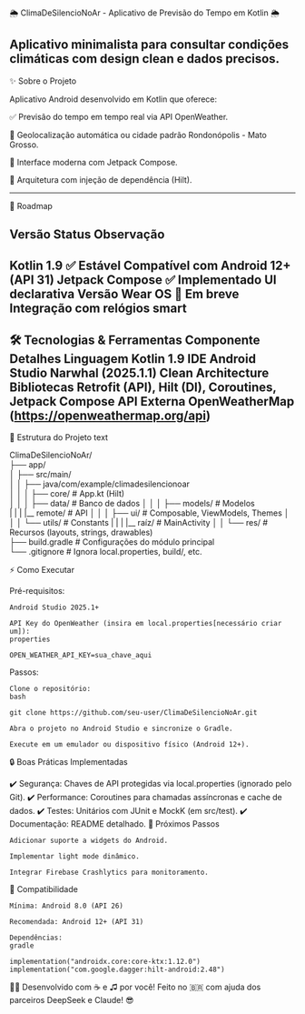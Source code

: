 🌦️ ClimaDeSilencioNoAr - Aplicativo de Previsão do Tempo em Kotlin 🌦️

Aplicativo minimalista para consultar condições climáticas com design clean e dados precisos.
-------------------------------------------------------------------------------------------------
✨ Sobre o Projeto

Aplicativo Android desenvolvido em Kotlin que oferece:

✅ Previsão do tempo em tempo real via API OpenWeather.

📍 Geolocalização automática ou cidade padrão Rondonópolis - Mato Grosso.

🎨 Interface moderna com Jetpack Compose.

🔌 Arquitetura com injeção de dependência (Hilt).

-------------------------------------------------------------------------------------------------
🚀 Roadmap

Versão	        Status	            Observação
-------------------------------------------------------------------------------------------------
Kotlin 1.9	    ✅ Estável	        Compatível com Android 12+ (API 31)
Jetpack Compose	✅ Implementado	    UI declarativa
Versão Wear OS	🔄 Em breve	        Integração com relógios smart
-------------------------------------------------------------------------------------------------
🛠️ Tecnologias & Ferramentas
Componente	Detalhes
Linguagem	Kotlin 1.9
IDE	Android Studio Narwhal (2025.1.1)
Clean Architecture
Bibliotecas	Retrofit (API), Hilt (DI), Coroutines, Jetpack Compose
API Externa	OpenWeatherMap (https://openweathermap.org/api)
-------------------------------------------------------------------------------------------------
📂 Estrutura do Projeto
text

ClimaDeSilencioNoAr/  
├── app/  
│   ├── src/main/  
│   │   ├── java/com/example/climadesilencionoar  
│   │   │   ├── core/           # App.kt (Hilt)  
│   │   │   ├── data/           # Banco de dados
│   │   │   ├── models/         # Modelos  
|   |   |   |__ remote/         # API
│   │   │   ├── ui/             # Composable, ViewModels, Themes
│   │   │   └── utils/          # Constants
|   |   |   |__ raíz/           # MainActivity
│   │   └── res/                # Recursos (layouts, strings, drawables)  
├── build.gradle                # Configurações do módulo principal  
└── .gitignore                  # Ignora local.properties, build/, etc.  

⚡ Como Executar

Pré-requisitos:

    Android Studio 2025.1+

    API Key do OpenWeather (insira em local.properties[necessário criar um]):
    properties

    OPEN_WEATHER_API_KEY=sua_chave_aqui  

Passos:

    Clone o repositório:
    bash

    git clone https://github.com/seu-user/ClimaDeSilencioNoAr.git  

    Abra o projeto no Android Studio e sincronize o Gradle.

    Execute em um emulador ou dispositivo físico (Android 12+).

🔒 Boas Práticas Implementadas

✔️ Segurança: Chaves de API protegidas via local.properties (ignorado pelo Git).
✔️ Performance: Coroutines para chamadas assíncronas e cache de dados.
✔️ Testes: Unitários com JUnit e MockK (em src/test).
✔️ Documentação: README detalhado.
🌟 Próximos Passos

    Adicionar suporte a widgets do Android.

    Implementar light mode dinâmico.

    Integrar Firebase Crashlytics para monitoramento.

📌 Compatibilidade

    Mínima: Android 8.0 (API 26)

    Recomendada: Android 12+ (API 31)

    Dependências:
    gradle

    implementation("androidx.core:core-ktx:1.12.0")  
    implementation("com.google.dagger:hilt-android:2.48")  

👨‍💻 Desenvolvido com ☕ e ♫ por você!
Feito no 🇧🇷 com ajuda dos parceiros DeepSeek e Claude! 😎
